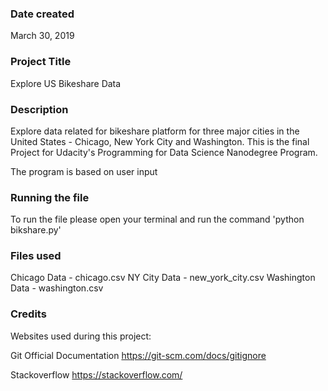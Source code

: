 ### Date created
March 30, 2019

### Project Title
Explore US Bikeshare Data

### Description
Explore data related for bikeshare platform for three major cities in the United States - Chicago, New York City and Washington. This is the final Project for Udacity's Programming for Data Science Nanodegree Program.

The program is based on user input

### Running the file
To run the file please open your terminal
and run the command 'python bikshare.py'

### Files used
Chicago Data - chicago.csv
NY City Data - new_york_city.csv
Washington Data - washington.csv


### Credits
Websites used during this project:

Git Official Documentation
https://git-scm.com/docs/gitignore


Stackoverflow
https://stackoverflow.com/
